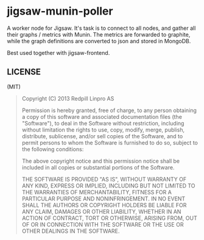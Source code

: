# jigsaw-munin-poller

A worker node for Jigsaw.  It's task is to connect to all nodes, and gather all their graphs / metrics with Munin.  The metrics are forwarded to graphite, while the graph definitions are converted to json and stored in MongoDB.

Best used together with jigsaw-frontend.

## LICENSE

(MIT)

> Copyright (C) 2013 Redpill Linpro AS
> 
> Permission is hereby granted, free of charge, to any person obtaining a copy of
> this software and associated documentation files (the "Software"), to deal in
> the Software without restriction, including without limitation the rights to
> use, copy, modify, merge, publish, distribute, sublicense, and/or sell copies
> of the Software, and to permit persons to whom the Software is furnished to do
> so, subject to the following conditions:
> 
> The above copyright notice and this permission notice shall be included in all
> copies or substantial portions of the Software.
> 
> THE SOFTWARE IS PROVIDED "AS IS", WITHOUT WARRANTY OF ANY KIND, EXPRESS OR
> IMPLIED, INCLUDING BUT NOT LIMITED TO THE WARRANTIES OF MERCHANTABILITY,
> FITNESS FOR A PARTICULAR PURPOSE AND NONINFRINGEMENT. IN NO EVENT SHALL THE
> AUTHORS OR COPYRIGHT HOLDERS BE LIABLE FOR ANY CLAIM, DAMAGES OR OTHER
> LIABILITY, WHETHER IN AN ACTION OF CONTRACT, TORT OR OTHERWISE, ARISING FROM,
> OUT OF OR IN CONNECTION WITH THE SOFTWARE OR THE USE OR OTHER DEALINGS IN THE
> SOFTWARE.

